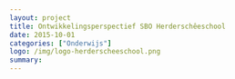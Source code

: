 ```yaml
---
layout: project
title: Ontwikkelingsperspectief SBO Herderschêeschool
date: 2015-10-01
categories: ["Onderwijs"]
logo: /img/logo-herderscheeschool.png
summary:
---
```

